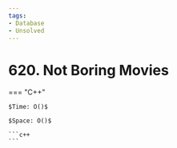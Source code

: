 ```yaml
---
tags:
- Database
- Unsolved
---
```



# 620. Not Boring Movies

=== "C++"

    $Time: O()$

    $Space: O()$

    ```c++
    ```
